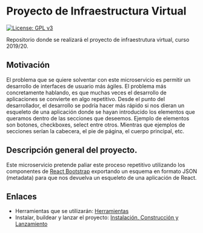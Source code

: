# Proyecto de Infraestructura Virtual

[![License: GPL v3](https://img.shields.io/badge/License-GPLv3-blue.svg)](https://www.gnu.org/licenses/gpl-3.0)

Repositorio donde se realizará el proyecto de infraestrutura virtual, curso 2019/20.

## Motivación

El problema que se quiere solventar con este microservicio es permitir un desarrollo de interfaces de usuario más ágiles.
El problema más concretamente hablando, es que muchas veces el desarrollo de aplicaciones se convierte en algo repetitivo.
Desde el punto del desarrollador, el desarrollo se podría hacer más rápido si nos dieran un esqueleto de una aplicación donde se hayan introducido los elementos que queramos dentro de las secciones que deseemos.
Ejemplo de elementos son botones, checkboxes, select entre otros. Mientras que ejemplos de secciones serían la cabecera, el pie de página, el cuerpo principal, etc.

## Descripción general del proyecto.

Este microservicio pretende paliar este proceso repetitivo utilizando los componentes de [React Bootstrap](https://react-bootstrap.github.io/components/alerts) exportando un esquema en formato JSON (metadata) para que nos devuelva un esqueleto de una aplicación de React.

## Enlaces

- Herramientas que se utilizarán: [Herramientas](https://github.com/iscoct/proyectoInfraestructuraVirtual/docs/herramientas.md)
- Instalar, buildear y lanzar el proyecto: [Instalación, Construcción y Lanzamiento](https://github.com/iscoct/proyectoInfraestructuraVirtual/docs/lanzamiento.md)